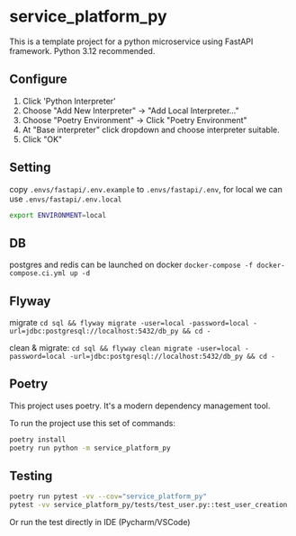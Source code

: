 # service_platform_py

This is a template project for a python microservice using FastAPI framework.
Python 3.12 recommended.

## Configure

1. Click 'Python Interpreter'
2. Choose "Add New Interpreter" -> "Add Local Interpreter..."
3. Choose "Poetry Environment" -> Click "Poetry Environment"
4. At "Base interpreter" click dropdown and choose interpreter suitable.
5. Click "OK"

## Setting

copy `.envs/fastapi/.env.example` to `.envs/fastapi/.env`, for local we can use `.envs/fastapi/.env.local`

```bash
export ENVIRONMENT=local
```

## DB

postgres and redis can be launched on docker
`docker-compose -f docker-compose.ci.yml up -d`

## Flyway

migrate
`cd sql && flyway migrate -user=local -password=local -url=jdbc:postgresql://localhost:5432/db_py && cd -`

clean & migrate:
`cd sql && flyway clean migrate -user=local -password=local -url=jdbc:postgresql://localhost:5432/db_py && cd -`

## Poetry

This project uses poetry. It's a modern dependency management tool.

To run the project use this set of commands:

```bash
poetry install
poetry run python -m service_platform_py
```

## Testing

```bash
poetry run pytest -vv --cov="service_platform_py"
pytest -vv service_platform_py/tests/test_user.py::test_user_creation
```
Or run the test directly in IDE (Pycharm/VSCode)
